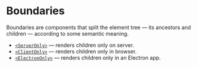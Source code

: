 # Boundaries

Boundaries are components that split the element tree &mdash; its ancestors and children &mdash;
according to some semantic meaning.

- [`<ServerOnly>`](./ServerOnly.md) &mdash; renders children only on server.
- [`<ClientOnly>`](./ClientOnly.md) &mdash; renders children only in browser.
- [`<ElectronOnly>`](./ElectronOnly.md) &mdash; renders children only in an Electron app.
